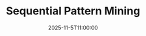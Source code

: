---
type: lecture
date: 2025-11-5T11:00:00
title: "Sequential Pattern Mining"
lecture_type: Lecture
thumbnail: /static_files/presentations/lec.jpg
links:
- url: https://github.com/data-mining-UniPI/teaching25/tree/lectures/rule_mining
  name: slides
hide_from_announcments: true
---